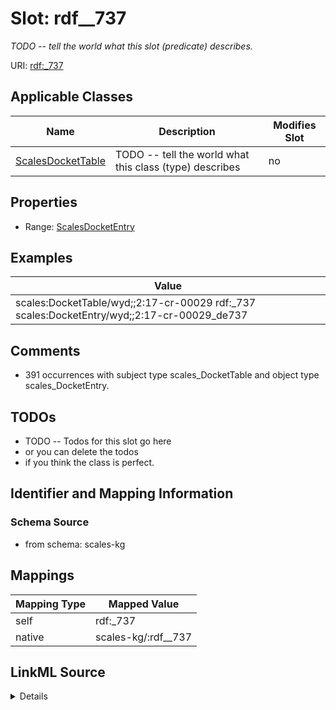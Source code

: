 

# Slot: rdf__737


_TODO -- tell the world what this slot (predicate) describes._





URI: [rdf:_737](http://www.w3.org/1999/02/22-rdf-syntax-ns#_737)



<!-- no inheritance hierarchy -->





## Applicable Classes

| Name | Description | Modifies Slot |
| --- | --- | --- |
| [ScalesDocketTable](../classes/ScalesDocketTable.md) | TODO -- tell the world what this class (type) describes |  no  |







## Properties

* Range: [ScalesDocketEntry](../classes/ScalesDocketEntry.md)






## Examples

| Value |
| --- |
| scales:DocketTable/wyd;;2:17-cr-00029 rdf:_737 scales:DocketEntry/wyd;;2:17-cr-00029_de737 |

## Comments

* 391 occurrences with subject type scales_DocketTable and object type scales_DocketEntry.

## TODOs

* TODO -- Todos for this slot go here
* or you can delete the todos
* if you think the class is perfect.

## Identifier and Mapping Information







### Schema Source


* from schema: scales-kg




## Mappings

| Mapping Type | Mapped Value |
| ---  | ---  |
| self | rdf:_737 |
| native | scales-kg/:rdf__737 |




## LinkML Source

<details>
```yaml
name: rdf__737
description: TODO -- tell the world what this slot (predicate) describes.
todos:
- TODO -- Todos for this slot go here
- or you can delete the todos
- if you think the class is perfect.
comments:
- 391 occurrences with subject type scales_DocketTable and object type scales_DocketEntry.
examples:
- value: scales:DocketTable/wyd;;2:17-cr-00029 rdf:_737 scales:DocketEntry/wyd;;2:17-cr-00029_de737
from_schema: scales-kg
rank: 1000
slot_uri: rdf:_737
alias: rdf__737
domain_of:
- scales_DocketTable
range: scales_DocketEntry

```
</details>